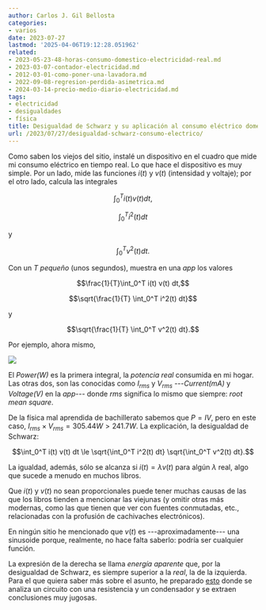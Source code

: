 ```yaml
---
author: Carlos J. Gil Bellosta
categories:
- varios
date: 2023-07-27
lastmod: '2025-04-06T19:12:28.051962'
related:
- 2023-05-23-48-horas-consumo-domestico-electricidad-real.md
- 2023-03-07-contador-electricidad.md
- 2012-03-01-como-poner-una-lavadora.md
- 2022-09-08-regresion-perdida-asimetrica.md
- 2024-03-14-precio-medio-diario-electricidad.md
tags:
- electricidad
- desigualdades
- física
title: Desigualdad de Schwarz y su aplicación al consumo eléctrico doméstico
url: /2023/07/27/desigualdad-schwarz-consumo-electrico/
---
```


Como saben los viejos del sitio, instalé un dispositivo en el cuadro que mide mi consumo eléctrico en tiempo real. Lo que hace el dispositivo es muy simple. Por un lado, mide las funciones $i(t)$ y $v(t)$ (intensidad y voltaje); por el otro lado, calcula las integrales

$$\int_0^T i(t) v(t) dt,$$

$$\int_0^T i^2(t) dt$$

y

$$\int_0^T v^2(t) dt.$$

Con un $T$ _pequeño_ (unos segundos), muestra en una _app_ los valores

$$\frac{1}{T}\int_0^T i(t) v(t) dt,$$

$$\sqrt{\frac{1}{T} \int_0^T i^2(t) dt}$$

y

$$\sqrt{\frac{1}{T} \int_0^T v^2(t) dt}.$$

Por ejemplo, ahora mismo,

![](/wp-uploads/2023/consumo_electricidad_00.png#center)

El _Power(W)_ es la primera integral, la _potencia real_ consumida en mi hogar. Las otras dos, son las conocidas como $I_{rms}$ y $V_{rms}$ ---_Current(mA)_ y _Voltage(V)_ en la _app_--- donde _rms_ significa lo mismo que siempre: _root mean square_.

De la física mal aprendida de bachillerato sabemos que $P = IV$, pero en este caso, $I_{rms} \times V_{rms} = 305.44 W > 241.7 W$. La explicación, la desigualdad de Schwarz:

$$\int_0^T i(t) v(t) dt \le \sqrt{\int_0^T i^2(t) dt} \sqrt{\int_0^T v^2(t) dt}.$$

La igualdad, además, sólo se alcanza si $i(t) = \lambda v(t)$ para algún $\lambda$ real, algo que sucede a menudo en muchos libros.

Que $i(t)$ y $v(t)$ no sean proporcionales puede tener muchas causas de las que los libros tienden a mencionar las viejunas (y omitir otras más modernas, como las que tienen que ver con fuentes conmutadas, etc., relacionadas con la profusión de cachivaches electrónicos).

En ningún sitio he mencionado que $v(t)$ es ---aproximadamente--- una sinusoide porque, realmente, no hace falta saberlo: podría ser cualquier función.

La expresión de la derecha se llama _energía aparente_ que, por la desigualdad de Schwarz, es siempre superior a la _real_, la de la izquierda. Para el que quiera saber más sobre el asunto, he preparado
[esto](https://github.com/cjgb/datanalytics_code/blob/main/reactive-energy/reactive_energy_00.ipynb)
donde se analiza un circuito con una resistencia y un condensador y se extraen conclusiones muy jugosas.